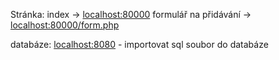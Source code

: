 Stránka: 
    index -> [localhost:80000](http://localhost:8000)
    formulář na přidávání -> [localhost:80000/form.php](http://localhost:8000/form.php)
    
databáze: 
    [localhost:8080](http://localhost:8080/)
    - importovat sql soubor do databáze
